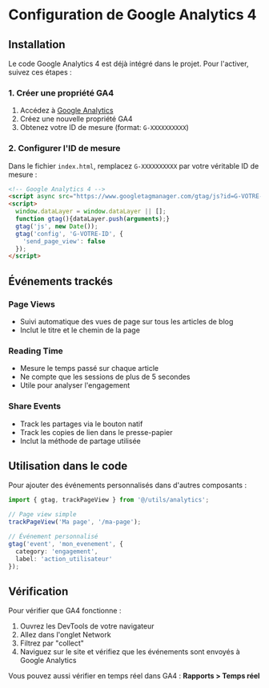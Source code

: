 # Configuration de Google Analytics 4

## Installation

Le code Google Analytics 4 est déjà intégré dans le projet. Pour l'activer, suivez ces étapes :

### 1. Créer une propriété GA4

1. Accédez à [Google Analytics](https://analytics.google.com/)
2. Créez une nouvelle propriété GA4
3. Obtenez votre ID de mesure (format: `G-XXXXXXXXXX`)

### 2. Configurer l'ID de mesure

Dans le fichier `index.html`, remplacez `G-XXXXXXXXXX` par votre véritable ID de mesure :

```html
<!-- Google Analytics 4 -->
<script async src="https://www.googletagmanager.com/gtag/js?id=G-VOTRE-ID"></script>
<script>
  window.dataLayer = window.dataLayer || [];
  function gtag(){dataLayer.push(arguments);}
  gtag('js', new Date());
  gtag('config', 'G-VOTRE-ID', {
    'send_page_view': false
  });
</script>
```

## Événements trackés

### Page Views
- Suivi automatique des vues de page sur tous les articles de blog
- Inclut le titre et le chemin de la page

### Reading Time
- Mesure le temps passé sur chaque article
- Ne compte que les sessions de plus de 5 secondes
- Utile pour analyser l'engagement

### Share Events
- Track les partages via le bouton natif
- Track les copies de lien dans le presse-papier
- Inclut la méthode de partage utilisée

## Utilisation dans le code

Pour ajouter des événements personnalisés dans d'autres composants :

```typescript
import { gtag, trackPageView } from '@/utils/analytics';

// Page view simple
trackPageView('Ma page', '/ma-page');

// Événement personnalisé
gtag('event', 'mon_evenement', {
  category: 'engagement',
  label: 'action_utilisateur'
});
```

## Vérification

Pour vérifier que GA4 fonctionne :

1. Ouvrez les DevTools de votre navigateur
2. Allez dans l'onglet Network
3. Filtrez par "collect"
4. Naviguez sur le site et vérifiez que les événements sont envoyés à Google Analytics

Vous pouvez aussi vérifier en temps réel dans GA4 : **Rapports > Temps réel**
